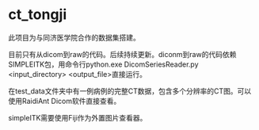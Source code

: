 # ct_tongji

此项目为与同济医学院合作的数据集搭建。

目前只有从dicom到raw的代码。后续持续更新。diconm到raw的代码依赖SIMPLEITK包，用命令行python.exe DicomSeriesReader.py <input_directory> <output_file>直接运行。

在test_data文件夹中有一例病例的完整CT数据，包含多个分辨率的CT图。可以使用RaidiAnt Dicom软件直接查看。

simpleITK需要使用Fiji作为外置图片查看器。
